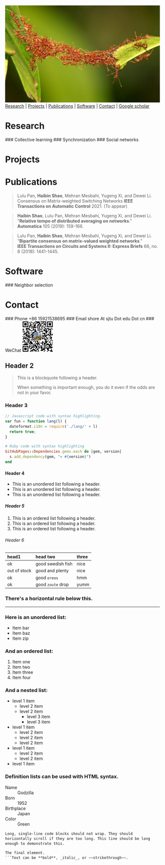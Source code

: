 ![Branching](./images/swarms-ants.jpeg)
[Research](#Research) |  [Projects](#Projects) |  [Publications](#Publications) |  [Software](#Software) |  [Contact](#Contact) |  [Google scholar]() 

<h1 id="Research">Research</h1>
### Collective learning
### Synchronization
### Social networks

<h1 id="Projects">Projects</h1>

<h1 id="Publications">Publications</h1>

> Lulu Pan, **Haibin Shao**, Mehran Mesbahi, Yugeng Xi, and Dewei Li.
> Consensus on Matrix-weighted Switching Networks
>  **IEEE Transactions on Automatic Control** 2021. (To appear)

> **Haibin Shao**, Lulu Pan, Mehran Mesbahi, Yugeng Xi, and Dewei Li.   
>  "**Relative tempo of distributed averaging on networks**."   
>  **Automatica** 105 (2019): 159-166.  

> Lulu Pan, **Haibin Shao**, Mehran Mesbahi, Yugeng Xi, and Dewei Li.   
> "**Bipartite consensus on matrix-valued weighted networks**."   
>  **IEEE Transactions on Circuits and Systems II: Express Briefs** 66, no. 8 (2018): 1441-1445.  


<h1 id="Software">Software</h1>
### Neighbor selection
<h1 id="Contact">Contact</h1>
### Phone
+86 15921538695
### Email
shore At sjtu Dot edu Dot cn
### WeChat
<img src="./images/qr.png" width="100" height="100" alt="Please scan the to add my WeChat"/>


## Header 2

> This is a blockquote following a header.
>
> When something is important enough, you do it even if the odds are not in your favor.

### Header 3

```js
// Javascript code with syntax highlighting.
var fun = function lang(l) {
  dateformat.i18n = require('./lang/' + l)
  return true;
}
```

```ruby
# Ruby code with syntax highlighting
GitHubPages::Dependencies.gems.each do |gem, version|
  s.add_dependency(gem, "= #{version}")
end
```

#### Header 4

*   This is an unordered list following a header.
*   This is an unordered list following a header.
*   This is an unordered list following a header.

##### Header 5

1.  This is an ordered list following a header.
2.  This is an ordered list following a header.
3.  This is an ordered list following a header.

###### Header 6

| head1        | head two          | three |
|:-------------|:------------------|:------|
| ok           | good swedish fish | nice  |
| out of stock | good and plenty   | nice  |
| ok           | good `oreos`      | hmm   |
| ok           | good `zoute` drop | yumm  |

### There's a horizontal rule below this.

* * *

### Here is an unordered list:


*   Item bar
*   Item baz
*   Item zip

### And an ordered list:

1.  Item one
1.  Item two
1.  Item three
1.  Item four

### And a nested list:

- level 1 item
  - level 2 item
  - level 2 item
    - level 3 item
    - level 3 item
- level 1 item
  - level 2 item
  - level 2 item
  - level 2 item
- level 1 item
  - level 2 item
  - level 2 item
- level 1 item


### Definition lists can be used with HTML syntax.

<dl>
<dt>Name</dt>
<dd>Godzilla</dd>
<dt>Born</dt>
<dd>1952</dd>
<dt>Birthplace</dt>
<dd>Japan</dd>
<dt>Color</dt>
<dd>Green</dd>
</dl>

```
Long, single-line code blocks should not wrap. They should horizontally scroll if they are too long. This line should be long enough to demonstrate this.
```

```
The final element.
​```Text can be **bold**, _italic_, or ~~strikethrough~~.

```